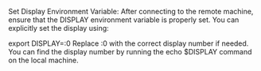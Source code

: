 Set Display Environment Variable: After connecting to the remote machine, ensure that the DISPLAY environment variable is properly set. You can explicitly set the display using:

export DISPLAY=:0
Replace :0 with the correct display number if needed. You can find the display number by running the echo $DISPLAY command on the local machine.
